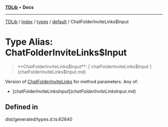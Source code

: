 [**TDLib**](../../../../../../README.md) • **Docs**

***

[TDLib](../../../../../../modules.md) / [index](../../../../../README.md) / [types](../../../README.md) / [default](../README.md) / ChatFolderInviteLinks$Input

# Type Alias: ChatFolderInviteLinks$Input

> **ChatFolderInviteLinks$Input**: [`chatFolderInviteLinks$Input`](chatFolderInviteLinks$Input.md)

Version of [ChatFolderInviteLinks](ChatFolderInviteLinks-1.md) for method parameters.
Any of:
- [chatFolderInviteLinks$Input](chatFolderInviteLinks$Input.md)

## Defined in

dist/generated/types.d.ts:62640
